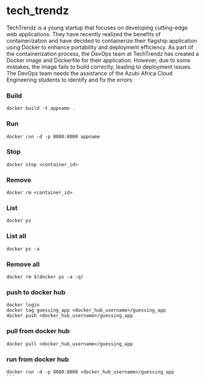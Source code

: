 # tech_trendz
 TechTrendz is a young startup that focuses on developing cutting-edge web applications. They have recently realized the benefits of containerization and have decided to containerize their flagship application using Docker to enhance portability and deployment efficiency.​  As part of the containerization process, the DevOps team at TechTrendz has created a Docker image and Dockerfile for their application. However, due to some mistakes, the image fails to build correctly, leading to deployment issues. The DevOps team needs the assistance of the Azubi Africa Cloud Engineering students to identify and fix the errors.​  
 
 ### Build
```
docker build -t appname .
```
### Run
```
docker run -d -p 8000:8000 appname
```
### Stop
```
docker stop <container_id>
```
### Remove
```
docker rm <container_id>
```
### List
```
docker ps
```
### List all
```
docker ps -a
```
### Remove all
```
docker rm $(docker ps -a -q)
```
### push to docker hub
```
docker login
docker tag guessing_app <docker_hub_username>/guessing_app  
docker push <docker_hub_username>/guessing_app
```
### pull from docker hub
```
docker pull <docker_hub_username>/guessing_app
```
### run from docker hub
```
docker run -d -p 8080:8080 <docker_hub_username>/guessing_app
```​
